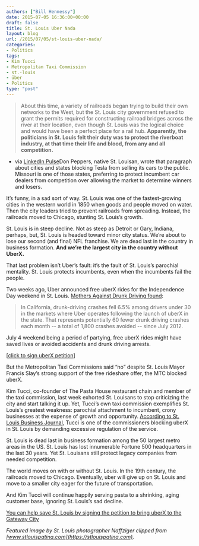 ```yaml
---
authors: ["Bill Hennessy"]
date: 2015-07-05 16:36:00+00:00
draft: false
title: St. Louis Uber Nada
layout: blog
url: /2015/07/05/st-louis-uber-nada/
categories:
- Politics
tags:
- Kim Tucci
- Metropolitan Taxi Commission
- st.-louis
- über
- Politics
type: "post"
---
```


> About this time, a variety of railroads began trying to build their own networks to the West, but the St. Louis city government refused to grant the permits required for constructing railroad bridges across the river at their location, even though St. Louis was the logical choice and would have been a perfect place for a rail hub. **Apparently, the politicians in St. Louis felt their duty was to protect the riverboat industry, at that time their life and blood, from any and all competition.**



- via [LinkedIn Pulse](https://www.linkedin.com/pulse/20130703012459-17102372-why-chicago-is-so-much-bigger-than-st-louis)Don Peppers, native St. Louisan, wrote that paragraph about cities and states blocking Tesla from selling its cars to the public. Missouri is one of those states, preferring to protect incumbent car dealers from competition over allowing the market to determine winners and losers.

It’s funny, in a sad sort of way. St. Louis was one of the fastest-growing cities in the western world in 1850 when goods and people moved on water. Then the city leaders tried to prevent railroads from spreading. Instead, the railroads moved to Chicago, stunting St. Louis’s growth.

St. Louis is in steep decline. Not as steep as Detroit or Gary, Indiana, perhaps, but, St. Louis is headed toward minor city status. We’re about to lose our second (and final) NFL franchise. We are dead last in the country in business formation. **And we’re the largest city in the country without UberX.**

That last problem isn’t Uber’s fault: it’s the fault of St. Louis’s parochial mentality. St. Louis protects incumbents, even when the incumbents fail the people.

Two weeks ago, Uber announced free uberX rides for the Independence Day weekend in St. Louis. [Mothers Against Drunk Driving found](https://www.madd.org/media-center/press-releases/2015/new-report-from-madd-uber.html):



> In California, drunk-driving crashes fell 6.5% among drivers under 30 in the markets where Uber operates following the launch of uberX in the state. That represents potentially 60 fewer drunk driving crashes each month -- a total of 1,800 crashes avoided -- since July 2012.



July 4 weekend being a period of partying, free uberX rides might have saved lives or avoided accidents and drunk driving arrests.

[[click to sign uberX petition](https://petition.uber.org/stl/)]

But the Metropolitan Taxi Commissions said “no” despite St. Louis Mayor Francis Slay’s strong support of the free rideshare offer, the MTC blocked uberX.

Kim Tucci, co-founder of The Pasta House restaurant chain and member of the taxi commission, last week exhorted St. Louisans to stop criticizing the city and start talking it up. Yet, Tucci’s own taxi commission exemplifies St. Louis’s greatest weakness: parochial attachment to incumbent, crony businesses at the expense of growth and opportunity. [According to St. Louis Business Journal](https://www.bizjournals.com/stlouis/blog/biznext/2015/06/uber-looks-for-more-compromise-from-taxi.html), Tucci is one of the commissioners blocking uberX in St. Louis by demanding excessive regulation of the service.

St. Louis is dead last in business formation among the 50 largest metro areas in the US. St. Louis has lost innumerable Fortune 500 headquarters in the last 30 years. Yet St. Louisans still protect legacy companies from needed competition.

The world moves on with or without St. Louis. In the 19th century, the railroads moved to Chicago. Eventually, uber will give up on St. Louis and move to a smaller city eager for the future of transportation.

And Kim Tucci will continue happily serving pasta to a shrinking, aging customer base, ignoring St. Louis’s sad decline.

[You can help save St. Louis by signing the petition to bring uberX to the Gateway City](https://petition.uber.org/stl/)

_Featured image by St. Louis photographer Naffziger clipped from [www.stlouispatina.com](https://stlouispatina.com)._
